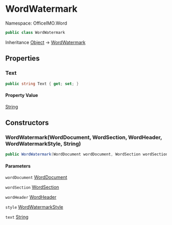 # WordWatermark

Namespace: OfficeIMO.Word



```csharp
public class WordWatermark
```

Inheritance [Object](https://docs.microsoft.com/en-us/dotnet/api/system.object) → [WordWatermark](./officeimo.word.wordwatermark.md)

## Properties

### **Text**



```csharp
public string Text { get; set; }
```

#### Property Value

[String](https://docs.microsoft.com/en-us/dotnet/api/system.string)<br>

## Constructors

### **WordWatermark(WordDocument, WordSection, WordHeader, WordWatermarkStyle, String)**



```csharp
public WordWatermark(WordDocument wordDocument, WordSection wordSection, WordHeader wordHeader, WordWatermarkStyle style, string text)
```

#### Parameters

`wordDocument` [WordDocument](./officeimo.word.worddocument.md)<br>

`wordSection` [WordSection](./officeimo.word.wordsection.md)<br>

`wordHeader` [WordHeader](./officeimo.word.wordheader.md)<br>

`style` [WordWatermarkStyle](./officeimo.word.wordwatermarkstyle.md)<br>

`text` [String](https://docs.microsoft.com/en-us/dotnet/api/system.string)<br>
